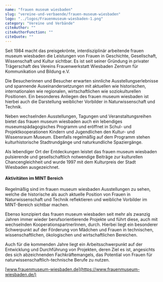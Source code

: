 ```yaml
---
name: "frauen museum wiesbaden"
slug: "vereine-und-verbaende/frauen-museum-wiesbaden"
logo: "../logos/Frauenmuseum-wiesbaden-1.png"
category: "Vereine und Verbände"
citeAuthor: ""
citeAuthorFunction: ""
citeQuote: ""
---
```


Seit 1984 macht das preisgekrönte, interdisziplinär arbeitende frauen museum wiesbaden die Leistungen von Frauen in Geschichte, Gesellschaft, Wissenschaft und Kultur sichtbar. Es ist seit seiner Gründung in privater Trägerschaft des Vereins Frauenwerkstatt Wiesbaden Zentrum für Kommunikation und Bildung e.V.

Die Besucherinnen und Besucher erwarten sinnliche Ausstellungserlebnisse und spannende Auseinandersetzungen mit aktuellen wie historischen, internationalen wie regionalen, wirtschaftlichen wie soziokulturellen Positionen. Ein besonderes Anliegen des frauen museum wiesbaden ist hierbei auch die Darstellung weiblicher Vorbilder in Naturwissenschaft und Technik.

Neben wechselnden Ausstellungen, Tagungen und Veranstaltungsreihen bietet das frauen museum wiesbaden auch ein lebendiges museumspädagogisches Programm und eröffnet in Schul- und Projektkooperationen Kindern und Jugendlichen den Kultur- und Wissensraum Museum. Ebenfalls regelmäßig auf dem Programm stehen kulturhistorische Stadtrundgänge und naturkundliche Spaziergänge.

Als lebendiger Ort der Entdeckungen leistet das frauen museum wiesbaden pulsierende und gesellschaftlich notwendige Beiträge zur kulturellen Chancengleichheit und wurde 1997 mit dem Kulturpreis der Stadt Wiesbaden ausgezeichnet.

#### Aktivitäten im MINT Bereich

Regelmäßig sind im frauen museum wiesbaden Ausstellungen zu sehen, welche die historische als auch aktuelle Position von Frauen in Naturwissenschaft und Technik reflektieren und weibliche Vorbilder im MINT-Bereich sichtbar machen.

Ebenso konzipiert das frauen museum wiesbaden seit mehr als zwanzig Jahren immer wieder berufsorientierende Projekte und führt diese, auch mit wechselnden KooperationspartnerInnen, durch. Hierbei liegt ein besonderer Schwerpunkt auf der Förderung von Mädchen und Frauen in technischen, wissenschaftlichen, ökologischen und wirtschaftlichen Bereichen.

Auch für die kommenden Jahre liegt ein Arbeitsschwerpunkt auf der Entwicklung und Durchführung von Projekten, deren Ziel es ist, angesichts des sich abzeichnenden Fachkräftemangels, das Potential von Frauen für naturwissenschaftlich-technische Berufe zu nutzen.

[www.frauenmuseum-wiesbaden.de](https://www.frauenmuseum-wiesbaden.de/)
